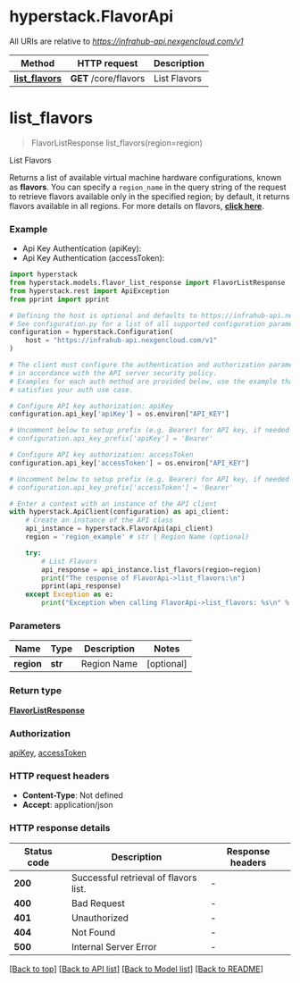 # hyperstack.FlavorApi

All URIs are relative to *https://infrahub-api.nexgencloud.com/v1*

Method | HTTP request | Description
------------- | ------------- | -------------
[**list_flavors**](FlavorApi.md#list_flavors) | **GET** /core/flavors | List Flavors


# **list_flavors**
> FlavorListResponse list_flavors(region=region)

List Flavors

Returns a list of available virtual machine hardware configurations, known as             **flavors**. You can specify a `region_name` in the query string of the request to             retrieve flavors available only in the specified region; by default, it returns flavors              available in all regions. For more details on flavors,              [**click here**](https://infrahub-doc.nexgencloud.com/docs/hardware/flavors).

### Example

* Api Key Authentication (apiKey):
* Api Key Authentication (accessToken):

```python
import hyperstack
from hyperstack.models.flavor_list_response import FlavorListResponse
from hyperstack.rest import ApiException
from pprint import pprint

# Defining the host is optional and defaults to https://infrahub-api.nexgencloud.com/v1
# See configuration.py for a list of all supported configuration parameters.
configuration = hyperstack.Configuration(
    host = "https://infrahub-api.nexgencloud.com/v1"
)

# The client must configure the authentication and authorization parameters
# in accordance with the API server security policy.
# Examples for each auth method are provided below, use the example that
# satisfies your auth use case.

# Configure API key authorization: apiKey
configuration.api_key['apiKey'] = os.environ["API_KEY"]

# Uncomment below to setup prefix (e.g. Bearer) for API key, if needed
# configuration.api_key_prefix['apiKey'] = 'Bearer'

# Configure API key authorization: accessToken
configuration.api_key['accessToken'] = os.environ["API_KEY"]

# Uncomment below to setup prefix (e.g. Bearer) for API key, if needed
# configuration.api_key_prefix['accessToken'] = 'Bearer'

# Enter a context with an instance of the API client
with hyperstack.ApiClient(configuration) as api_client:
    # Create an instance of the API class
    api_instance = hyperstack.FlavorApi(api_client)
    region = 'region_example' # str | Region Name (optional)

    try:
        # List Flavors
        api_response = api_instance.list_flavors(region=region)
        print("The response of FlavorApi->list_flavors:\n")
        pprint(api_response)
    except Exception as e:
        print("Exception when calling FlavorApi->list_flavors: %s\n" % e)
```



### Parameters


Name | Type | Description  | Notes
------------- | ------------- | ------------- | -------------
 **region** | **str**| Region Name | [optional] 

### Return type

[**FlavorListResponse**](FlavorListResponse.md)

### Authorization

[apiKey](../README.md#apiKey), [accessToken](../README.md#accessToken)

### HTTP request headers

 - **Content-Type**: Not defined
 - **Accept**: application/json

### HTTP response details

| Status code | Description | Response headers |
|-------------|-------------|------------------|
**200** | Successful retrieval of flavors list. |  -  |
**400** | Bad Request |  -  |
**401** | Unauthorized |  -  |
**404** | Not Found |  -  |
**500** | Internal Server Error |  -  |

[[Back to top]](#) [[Back to API list]](../README.md#documentation-for-api-endpoints) [[Back to Model list]](../README.md#documentation-for-models) [[Back to README]](../README.md)

